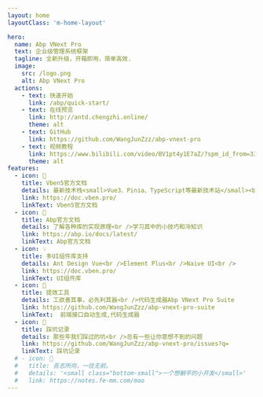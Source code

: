 ```yaml
---
layout: home
layoutClass: 'm-home-layout'

hero:
  name: Abp VNext Pro
  text: 企业级管理系统框架
  tagline: 全新升级，开箱即用，简单高效.
  image:
    src: /logo.png
    alt: Abp VNext Pro
  actions:
    - text: 快速开始
      link: /abp/quick-start/
    - text: 在线预览
      link: http://antd.chengzhi.online/
      theme: alt
    - text: GitHub
      link: https://github.com/WangJunZzz/abp-vnext-pro
    - text: 视频教程
      link: https://www.bilibili.com/video/BV1pt4y1E7aZ/?spm_id_from=333.337.search-card.all.click&vd_source=963e10b4fc37556dd738bd98e1d46a0f
      theme: alt
features:
  - icon: 📖
    title: Vben5官方文档
    details: 最新技术栈<small>Vue3、Pinia、TypeScript等最新技术站</small><br />丰富的主题配置
    link: https://doc.vben.pro/
    linkText: Vben5官方文档
  - icon: 📘
    title: Abp官方文档
    details: 了解各种库的实现原理<br />学习其中的小技巧和冷知识
    link: https://abp.io/docs/latest/
    linkText: Abp官方文档
  - icon: 💡
    title: 多UI组件库支持
    details: Ant Design Vue<br />Element Plus<br />Naive UI<br />
    link: https://doc.vben.pro/
    linkText: UI组件库
  - icon: 🧰
    title: 提效工具
    details: 工欲善其事，必先利其器<br />代码生成器Abp VNext Pro Suite
    link: https://github.com/WangJunZzz/abp-vnext-pro-suite
    linkText:  前端接口自动生成,代码生成器
  - icon: 🐞
    title: 踩坑记录
    details: 那些年我们踩过的坑<br />总有一些让你意想不到的问题
    link: https://github.com/WangJunZzz/abp-vnext-pro/issues?q=
    linkText: 踩坑记录
  # - icon: 💯
  #   title: 吾志所向，一往无前。
  #   details: '<small class="bottom-small">一个想躺平的小开发</small>'
  #   link: https://notes.fe-mm.com/mao
---
```


<style>
/*爱的魔力转圈圈*/
.m-home-layout .image-src:hover {
  transform: translate(-50%, -50%) rotate(666turn);
  transition: transform 59s 1s cubic-bezier(0.3, 0, 0.8, 1);
}

.m-home-layout .details small {
  opacity: 0.8;
}

.m-home-layout .bottom-small {
  display: block;
  margin-top: 2em;
  text-align: right;
}
</style>
